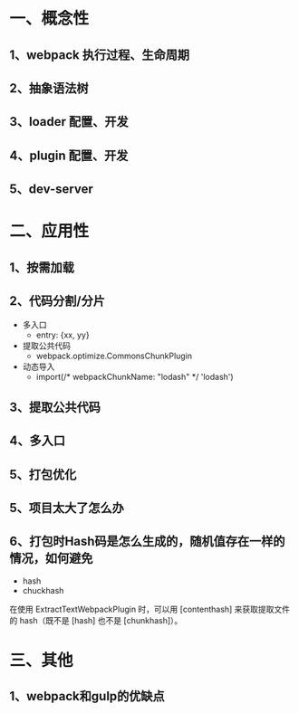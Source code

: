 # 一、概念性

## 1、webpack 执行过程、生命周期

## 2、抽象语法树

## 3、loader 配置、开发

## 4、plugin 配置、开发

## 5、dev-server

# 二、应用性

## 1、按需加载

## 2、代码分割/分片

- 多入口
    - entry: {xx, yy}
- 提取公共代码
    - webpack.optimize.CommonsChunkPlugin
- 动态导入
    - import(/* webpackChunkName: "lodash" */ 'lodash')

## 3、提取公共代码

## 4、多入口

## 5、打包优化

## 5、项目太大了怎么办

## 6、打包时Hash码是怎么生成的，随机值存在一样的情况，如何避免

- hash
- chuckhash

在使用 ExtractTextWebpackPlugin 时，可以用 [contenthash] 来获取提取文件的 hash（既不是 [hash] 也不是 [chunkhash]）。

# 三、其他

## 1、webpack和gulp的优缺点
